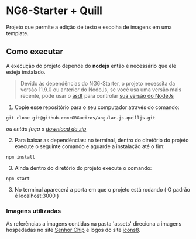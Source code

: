 # NG6-Starter + Quill

Projeto que permite a edição de texto e escolha de imagens em uma template.

## Como executar 

A execução do projeto depende do **nodejs** então é necessário que ele esteja instalado.

> Devido às dependências do NG6-Starter, o projeto necessita da versão 11.9.0 ou anterior do NodeJs, se você usa uma versão mais recente, pode usar o [asdf](https://asdf-vm.com/#/core-manage-asdf-vm) para controlar [sua versão do NodeJs](https://github.com/asdf-vm/asdf-nodejs)

1. Copie esse repositório para o seu computador através do comando:
```
git clone git@github.com:GRGueiros/angular-js-quilljs.git
```
_ou então faça o [download do zip](https://github.com/GRGueiros/angular-js-quilljs/archive/master.zip)_

2. Para baixar as dependências:  no terminal, dentro do diretório do projeto execute o seguinte comando e aguarde a instalação até o fim:

```
npm install
```

3. Ainda dentro do diretório do projeto execute o comando:

```
npm start
```

3. No terminal aparecerá a porta em que o projeto está rodando ( O padrão é localhost:3000 )

### Imagens utilizadas

As referências a imagens contidas na pasta 'assets' direciona a imagens hospedadas no site [Senhor Chip](https://senhorchip.com.br) e logos do site [icons8](https://icons8.com.br).


    
